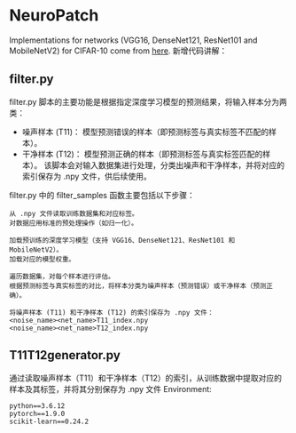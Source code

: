 # NeuroPatch
Implementations for networks (VGG16, DenseNet121, ResNet101 and MobileNetV2) for CIFAR-10 come from [here](https://github.com/kuangliu/pytorch-cifar).
新增代码讲解：
## filter.py
filter.py 脚本的主要功能是根据指定深度学习模型的预测结果，将输入样本分为两类：
- 噪声样本 (T11)：
模型预测错误的样本（即预测标签与真实标签不匹配的样本）。
- 干净样本 (T12)：
模型预测正确的样本（即预测标签与真实标签匹配的样本）。
该脚本会对输入数据集进行处理，分类出噪声和干净样本，并将对应的索引保存为 .npy 文件，供后续使用。

filter.py 中的 filter_samples 函数主要包括以下步骤：

```加载数据集：
从 .npy 文件读取训练数据集和对应标签。
对数据应用标准的预处理操作（如归一化）。
```

```初始化模型：
加载预训练的深度学习模型（支持 VGG16、DenseNet121、ResNet101 和 MobileNetV2）。
加载对应的模型权重。
```

```分类样本：
遍历数据集，对每个样本进行评估。
根据预测标签与真实标签的对比，将样本分类为噪声样本（预测错误）或干净样本（预测正确）。
```

```保存结果：
将噪声样本 (T11) 和干净样本 (T12) 的索引保存为 .npy 文件：
<noise_name><net_name>T11_index.npy
<noise_name><net_name>T12_index.npy
```
## T11T12generator.py
通过读取噪声样本（T11）和干净样本（T12）的索引，从训练数据中提取对应的样本及其标签，并将其分别保存为 .npy 文件
Environment:
```
python==3.6.12
pytorch==1.9.0
scikit-learn==0.24.2
```
